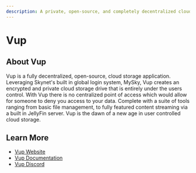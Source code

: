 ```yaml
---
description: A private, open-source, and completely decentralized cloud storage
---
```


# Vup

## About Vup

Vup is a fully decentralized, open-source, cloud storage application. Leveraging Skynet's built in global login system, MySky, Vup creates an encrypted and private cloud storage drive that is entirely under the users control. With Vup there is no centralized point of access which would allow for someone to deny you access to your data. Complete with a suite of tools ranging from basic file management, to fully featured content streaming via a built in JellyFin server. Vup is the dawn of a new age in user controlled cloud storage.

## Learn More

* [Vup Website](https://vup.app/)
* [Vup Documentation](https://docs.vup.app/)
* [Vup Discord](https://discord.vup.app/)
